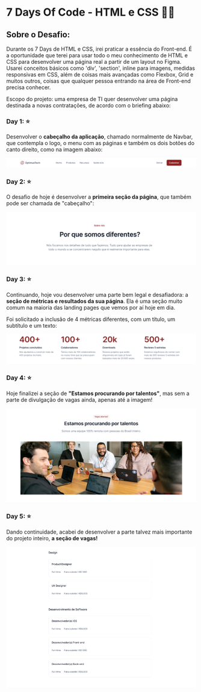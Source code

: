 # 7 Days Of Code - HTML e CSS :woman_technologist:

## Sobre o Desafio:

Durante os 7 Days de HTML e CSS, irei praticar a essência do Front-end. É a oportunidade que terei para usar todo o meu conhecimento de HTML e CSS para desenvolver uma página real a partir de um layout no Figma. Usarei conceitos básicos como 'div', 'section', inline para imagens, medidas responsivas em CSS, além de coisas mais avançadas como Flexbox, Grid e muitos outros, coisas que qualquer pessoa entrando na área de Front-end precisa conhecer.


Escopo do projeto: uma empresa de TI quer desenvolver uma página destinada a novas contratações, de acordo com o briefing abaixo:



### Day 1: :star:
Desenvolver o **cabeçalho da aplicação**, chamado normalmente de Navbar, que contempla o logo, o menu com as páginas e também os dois botões do canto direito, como na imagem abaixo:

![img](/01.HTMLeCSS/img/navBar.png)


### Day 2: :star:
O desafio de hoje é desenvolver a **primeira seção da página**, que também pode ser chamada de "cabeçalho":

![img](/01.HTMLeCSS/img/cabecalho.png)


### Day 3: :star:
Continuando, hoje vou desenvolver uma parte bem legal e desafiadora: a **seção de métricas e resultados da sua página**. Ela é uma seção muito comum na maioria das landing pages que vemos por aí hoje em dia.

Foi solicitado a inclusão de 4 métricas diferentes, com um título, um subtítulo e um texto:

![img](/01.HTMLeCSS/img/metricas.png)


### Day 4: :star:
Hoje finalizei a seção de **"Estamos procurando por talentos"**, mas sem a parte de divulgação de vagas ainda, apenas até a imagem!

![img](/01.HTMLeCSS/img/procurando-talentos.png)

### Day 5: :star:
Dando continuidade, acabei de desenvolver a parte talvez mais importante do projeto inteiro, **a seção de vagas!**

![img](/01.HTMLeCSS/img/secao-vagas.png)
